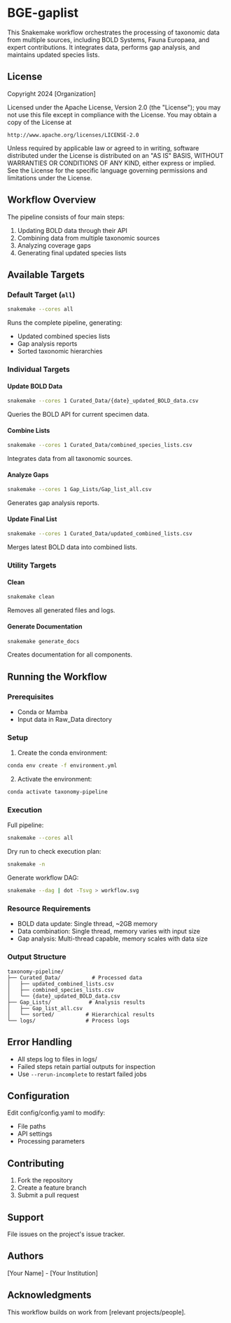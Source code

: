 # BGE-gaplist

This Snakemake workflow orchestrates the processing of taxonomic data 
from multiple sources, including BOLD Systems, Fauna Europaea, and expert 
contributions. It integrates data, performs gap analysis, and maintains 
updated species lists.

## License

Copyright 2024 [Organization]

Licensed under the Apache License, Version 2.0 (the "License");
you may not use this file except in compliance with the License.
You may obtain a copy of the License at

    http://www.apache.org/licenses/LICENSE-2.0

Unless required by applicable law or agreed to in writing, software
distributed under the License is distributed on an "AS IS" BASIS,
WITHOUT WARRANTIES OR CONDITIONS OF ANY KIND, either express or implied.
See the License for the specific language governing permissions and
limitations under the License.

## Workflow Overview

The pipeline consists of four main steps:
1. Updating BOLD data through their API
2. Combining data from multiple taxonomic sources
3. Analyzing coverage gaps
4. Generating final updated species lists

## Available Targets

### Default Target (`all`)
```bash
snakemake --cores all
```
Runs the complete pipeline, generating:
- Updated combined species lists
- Gap analysis reports
- Sorted taxonomic hierarchies

### Individual Targets

#### Update BOLD Data
```bash
snakemake --cores 1 Curated_Data/{date}_updated_BOLD_data.csv
```
Queries the BOLD API for current specimen data.

#### Combine Lists
```bash
snakemake --cores 1 Curated_Data/combined_species_lists.csv
```
Integrates data from all taxonomic sources.

#### Analyze Gaps
```bash
snakemake --cores 1 Gap_Lists/Gap_list_all.csv
```
Generates gap analysis reports.

#### Update Final List
```bash
snakemake --cores 1 Curated_Data/updated_combined_lists.csv
```
Merges latest BOLD data into combined lists.

### Utility Targets

#### Clean
```bash
snakemake clean
```
Removes all generated files and logs.

#### Generate Documentation
```bash
snakemake generate_docs
```
Creates documentation for all components.

## Running the Workflow

### Prerequisites
- Conda or Mamba
- Input data in Raw_Data directory

### Setup
1. Create the conda environment:
```bash
conda env create -f environment.yml
```

2. Activate the environment:
```bash
conda activate taxonomy-pipeline
```

### Execution

Full pipeline:
```bash
snakemake --cores all
```

Dry run to check execution plan:
```bash
snakemake -n
```

Generate workflow DAG:
```bash
snakemake --dag | dot -Tsvg > workflow.svg
```

### Resource Requirements

- BOLD data update: Single thread, ~2GB memory
- Data combination: Single thread, memory varies with input size
- Gap analysis: Multi-thread capable, memory scales with data size

### Output Structure

```
taxonomy-pipeline/
├── Curated_Data/          # Processed data
│   ├── updated_combined_lists.csv
│   ├── combined_species_lists.csv
│   └── {date}_updated_BOLD_data.csv
├── Gap_Lists/            # Analysis results
│   ├── Gap_list_all.csv
│   └── sorted/          # Hierarchical results
└── logs/                # Process logs
```

## Error Handling

- All steps log to files in logs/
- Failed steps retain partial outputs for inspection
- Use `--rerun-incomplete` to restart failed jobs

## Configuration

Edit config/config.yaml to modify:
- File paths
- API settings
- Processing parameters

## Contributing

1. Fork the repository
2. Create a feature branch
3. Submit a pull request

## Support

File issues on the project's issue tracker.

## Authors

[Your Name] - [Your Institution]

## Acknowledgments

This workflow builds on work from [relevant projects/people].

